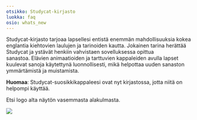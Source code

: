 ```yaml
---
otsikko: Studycat-kirjasto
luokka: faq
osio: whats_new
---
```

Studycat-kirjasto tarjoaa lapsellesi entistä enemmän mahdollisuuksia kokea englantia kiehtovien laulujen ja tarinoiden kautta. Jokainen tarina herättää Studycat ja ystävät henkiin vahvistaen sovelluksessa opittua sanastoa. Elävien animaatioiden ja tarttuvien kappaleiden avulla lapset kuulevat sanoja käytettynä luonnollisesti, mikä helpottaa uuden sanaston ymmärtämistä ja muistamista.  
  
**Huomaa**: Studycat-suosikkikappaleesi ovat nyt kirjastossa, jotta niitä on helpompi käyttää. 


Etsi logo alta näytön vasemmasta alakulmasta. 


  
![](https://help.Studycat.com/hc/article_attachments/40392062985497)
